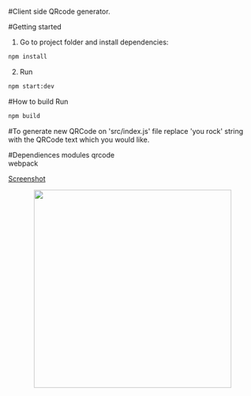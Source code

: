 #Client side QRcode generator.

#Getting started

1. Go to project folder and install dependencies:
 ```bash
 npm install
 ```

2. Run 
  ```bash
 npm start:dev
 ```

#How to build
Run 
  ```bash
 npm build
 ```

#To generate new QRCode on 'src/index.js' file replace 'you rock' string with the QRCode text which you would like. 


#Dependiences modules
qrcode  
webpack

[Screenshot](/screenshots/you_rock_qrcode.png)

<div align="center">
    <img src="./screenshots/you_rock_qrcode.jpg" width="400px"</img> 
</div>
